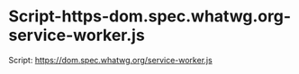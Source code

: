 # Script-https-dom.spec.whatwg.org-service-worker.js
Script: https://dom.spec.whatwg.org/service-worker.js

